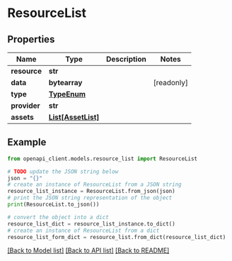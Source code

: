 # ResourceList


## Properties

Name | Type | Description | Notes
------------ | ------------- | ------------- | -------------
**resource** | **str** |  | 
**data** | **bytearray** |  | [readonly] 
**type** | [**TypeEnum**](TypeEnum.md) |  | 
**provider** | **str** |  | 
**assets** | [**List[AssetList]**](AssetList.md) |  | 

## Example

```python
from openapi_client.models.resource_list import ResourceList

# TODO update the JSON string below
json = "{}"
# create an instance of ResourceList from a JSON string
resource_list_instance = ResourceList.from_json(json)
# print the JSON string representation of the object
print(ResourceList.to_json())

# convert the object into a dict
resource_list_dict = resource_list_instance.to_dict()
# create an instance of ResourceList from a dict
resource_list_form_dict = resource_list.from_dict(resource_list_dict)
```
[[Back to Model list]](../README.md#documentation-for-models) [[Back to API list]](../README.md#documentation-for-api-endpoints) [[Back to README]](../README.md)


